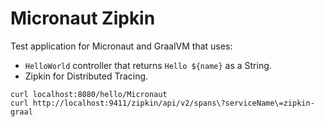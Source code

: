 # Micronaut Zipkin #

Test application for Micronaut and GraalVM that uses:

- `HelloWorld` controller that returns `Hello ${name}` as a String.
- Zipkin for Distributed Tracing.

```
curl localhost:8080/hello/Micronaut
curl http://localhost:9411/zipkin/api/v2/spans\?serviceName\=zipkin-graal
```
